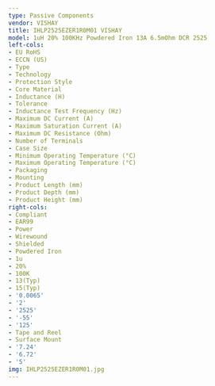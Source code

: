 ```yaml
---
type: Passive Components
vendor: VISHAY
title: IHLP2525EZER1R0M01 VISHAY
model: 1uH 20% 100KHz Powdered Iron 13A 6.5mOhm DCR 2525
left-cols:
- EU RoHS
- ECCN (US)
- Type
- Technology
- Protection Style
- Core Material
- Inductance (H)
- Tolerance
- Inductance Test Frequency (Hz)
- Maximum DC Current (A)
- Maximum Saturation Current (A)
- Maximum DC Resistance (Ohm)
- Number of Terminals
- Case Size
- Minimum Operating Temperature (°C)
- Maximum Operating Temperature (°C)
- Packaging
- Mounting
- Product Length (mm)
- Product Depth (mm)
- Product Height (mm)
right-cols:
- Compliant
- EAR99
- Power
- Wirewound
- Shielded
- Powdered Iron
- 1u
- 20%
- 100K
- 13(Typ)
- 15(Typ)
- '0.0065'
- '2'
- '2525'
- '-55'
- '125'
- Tape and Reel
- Surface Mount
- '7.24'
- '6.72'
- '5'
img: IHLP2525EZER1R0M01.jpg
---
```

